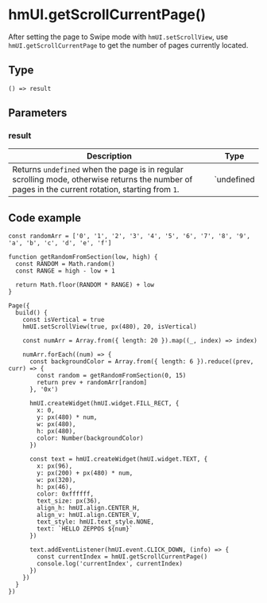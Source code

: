 
# hmUI.getScrollCurrentPage()

After setting the page to Swipe mode with `hmUI.setScrollView`, use `hmUI.getScrollCurrentPage` to get the number of pages currently located.

## Type[​](/docs/1.0/reference/device-app-api/hmUI/getScrollCurrentPage/#type "Direct link to Type")

```
() => result  

```
## Parameters[​](/docs/1.0/reference/device-app-api/hmUI/getScrollCurrentPage/#parameters "Direct link to Parameters")

### result[​](/docs/1.0/reference/device-app-api/hmUI/getScrollCurrentPage/#result "Direct link to result")

| Description | Type |
| --- | --- |
| Returns `undefined` when the page is in regular scrolling mode, otherwise returns the number of pages in the current rotation, starting from `1`. | `undefined |

## Code example[​](/docs/1.0/reference/device-app-api/hmUI/getScrollCurrentPage/#code-example "Direct link to Code example")

```
const randomArr = ['0', '1', '2', '3', '4', '5', '6', '7', '8', '9', 'a', 'b', 'c', 'd', 'e', 'f']  
  
function getRandomFromSection(low, high) {  
  const RANDOM = Math.random()  
  const RANGE = high - low + 1  
  
  return Math.floor(RANDOM * RANGE) + low  
}  
  
Page({  
  build() {  
    const isVertical = true  
    hmUI.setScrollView(true, px(480), 20, isVertical)  
  
    const numArr = Array.from({ length: 20 }).map((_, index) => index)  
  
    numArr.forEach((num) => {  
      const backgroundColor = Array.from({ length: 6 }).reduce((prev, curr) => {  
        const random = getRandomFromSection(0, 15)  
        return prev + randomArr[random]  
      }, '0x')  
  
      hmUI.createWidget(hmUI.widget.FILL_RECT, {  
        x: 0,  
        y: px(480) * num,  
        w: px(480),  
        h: px(480),  
        color: Number(backgroundColor)  
      })  
  
      const text = hmUI.createWidget(hmUI.widget.TEXT, {  
        x: px(96),  
        y: px(200) + px(480) * num,  
        w: px(320),  
        h: px(46),  
        color: 0xffffff,  
        text_size: px(36),  
        align_h: hmUI.align.CENTER_H,  
        align_v: hmUI.align.CENTER_V,  
        text_style: hmUI.text_style.NONE,  
        text: `HELLO ZEPPOS ${num}`  
      })  
  
      text.addEventListener(hmUI.event.CLICK_DOWN, (info) => {  
        const currentIndex = hmUI.getScrollCurrentPage()  
        console.log('currentIndex', currentIndex)  
      })  
    })  
  }  
})  

```
